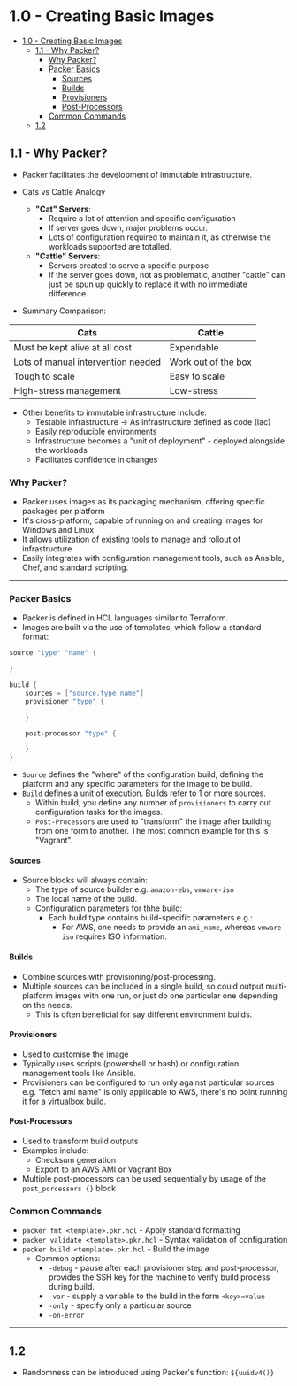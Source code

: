 # 1.0 - Creating Basic Images

- [1.0 - Creating Basic Images](#10---creating-basic-images)
  - [1.1 - Why Packer?](#11---why-packer)
    - [Why Packer?](#why-packer)
    - [Packer Basics](#packer-basics)
      - [Sources](#sources)
      - [Builds](#builds)
      - [Provisioners](#provisioners)
      - [Post-Processors](#post-processors)
    - [Common Commands](#common-commands)
  - [1.2](#12)

## 1.1 - Why Packer?

- Packer facilitates the development of immutable infrastructure.
- Cats vs Cattle Analogy
  - **"Cat" Servers**:
    - Require a lot of attention and specific configuration
    - If server goes down, major problems occur.
    - Lots of configuration required to maintain it, as otherwise the workloads supported are totalled.
  - **"Cattle" Servers**:
    - Servers created to serve a specific purpose
    - If the server goes down, not as problematic, another "cattle" can just be spun up quickly to replace it with no immediate difference.

- Summary Comparison:

| Cats | Cattle |
| ---- | ----- |
| Must be kept alive at all cost | Expendable |
| Lots of manual intervention needed | Work out of the box |
| Tough to scale | Easy to scale |
| High-stress management | Low-stress |

- Other benefits to immutable infrastructure include:
  - Testable infrastructure -> As infrastructure defined as code (Iac)
  - Easily reproducible environments
  - Infrastructure becomes a "unit of deployment" - deployed alongside the workloads
  - Facilitates confidence in changes

### Why Packer?

- Packer uses images as its packaging mechanism, offering specific packages per platform
- It's cross-platform, capable of running on and creating images for Windows and Linux
- It allows utilization of existing tools to manage and rollout of infrastructure
- Easily integrates with configuration management tools, such as Ansible, Chef, and standard scripting.

---

### Packer Basics

- Packer is defined in HCL languages similar to Terraform.
- Images are built via the use of templates, which follow a standard format:

```go
source "type" "name" {

}

build {
    sources = ["source.type.name"]
    provisioner "type" {

    }

    post-processor "type" {

    }
}
```

- `Source` defines the "where" of the configuration build, defining the platform and any specific parameters for the image to be build.
- `Build` defines a unit of execution. Builds refer to 1 or more sources.
  - Within build, you define any number of `provisioners` to carry out configuration tasks for the images.
  - `Post-Processors` are used to "transform" the image after building from one form to another. The most common example for this is "Vagrant".

#### Sources

- Source blocks will always contain:
  - The type of source builder e.g. `amazon-ebs`, `vmware-iso`
  - The local name of the build.
  - Configuration parameters for thhe build:
    - Each build type contains build-specific parameters e.g.:
      - For AWS, one needs to provide an `ami_name`, whereas `vmware-iso` requires ISO information.

#### Builds

- Combine sources with provisioning/post-processing.
- Multiple sources can be included in a single build, so could output multi-platform images with one run, or just do one particular one depending on the needs.
  - This is often beneficial for say different environment builds.

#### Provisioners

- Used to customise the image
- Typically uses scripts (powershell or bash) or configuration management tools like Ansible.
- Provisioners can be configured to run only against particular sources e.g. "fetch ami name" is only applicable to AWS, there's no point running it for a virtualbox build.

#### Post-Processors

- Used to transform build outputs
- Examples include:
  - Checksum generation
  - Export to an AWS AMI or Vagrant Box
- Multiple post-processors can be used sequentially by usage of the `post_porcessors {}` block

### Common Commands

- `packer fmt <template>.pkr.hcl` - Apply standard formatting
- `packer validate <template>.pkr.hcl` - Syntax validation of configuration
- `packer build <template>.pkr.hcl` - Build the image
  - Common options:
    - `-debug` - pause after each provisioner step and post-processor, provides the SSH key for the machine to verify build process during build.
    - `-var` - supply a variable to the build in the form `<key>=value`
    - `-only` - specify only a particular source
    - `-on-error`

---

## 1.2

- Randomness can be introduced using Packer's function: `${uuidv4()}`

